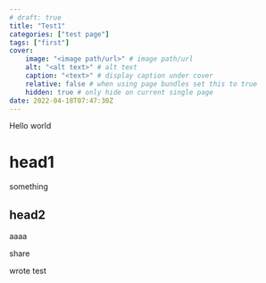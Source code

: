 ```yaml
---
# draft: true
title: "Test1"
categories: ["test page"]
tags: ["first"]
cover:
    image: "<image path/url>" # image path/url
    alt: "<alt text>" # alt text
    caption: "<text>" # display caption under cover
    relative: false # when using page bundles set this to true
    hidden: true # only hide on current single page
date: 2022-04-18T07:47:30Z
---
```


Hello world

# head1
something

## head2
aaaa

share

wrote
test